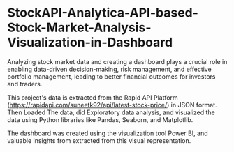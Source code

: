 # StockAPI-Analytica-API-based-Stock-Market-Analysis-Visualization-in-Dashboard

Analyzing stock market data and creating a dashboard plays a crucial role in
enabling data-driven decision-making, risk management, and effective portfolio
management, leading to better financial outcomes for investors and traders.

This project's data is extracted from the Rapid API Platform (https://rapidapi.com/suneetk92/api/latest-stock-price/) 
in JSON format. Then Loaded The data, did Exploratory data analysis, and visualized the data
using Python libraries like Pandas, Seaborn, and Matplotlib.

The dashboard was created using the visualization tool Power BI, and valuable insights from extracted from this visual representation.
